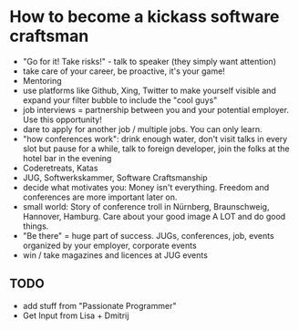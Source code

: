 # How to become a kickass software craftsman

- "Go for it! Take risks!" - talk to speaker (they simply want attention)
- take care of your career, be proactive, it's your game!
- Mentoring
- use platforms like Github, Xing, Twitter to make yourself visible and expand your filter bubble to include the "cool guys"
- job interviews = partnership between you and your potential employer. Use this opportunity!
- dare to apply for another job / multiple jobs. You can only learn.
- "how conferences work": drink enough water, don't visit talks in every slot but pause for a while, talk to foreign developer, join the folks at the hotel bar in the evening
- Coderetreats, Katas
- JUG, Softwerkskammer, Software Craftsmanship
- decide what motivates you: Money isn't everything. Freedom and conferences are more important later on.
- small world: Story of conference troll in Nürnberg, Braunschweig, Hannover, Hamburg. Care about your good image A LOT and do good things.
- "Be there" = huge part of success. JUGs, conferences, job, events organized by your employer, corporate events
- win / take magazines and licences at JUG events 

## TODO
- add stuff from "Passionate Programmer"
- Get Input from Lisa + Dmitrij